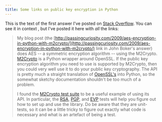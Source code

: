 ```yaml
---
title: Some links on public key encryption in Python
---
```

This is the text of the first answer I've posted on [Stack Overflow](http://stackoverflow.com). You can see it in context [](http://stackoverflow.com/questions/1320671/how-to-encrypt-a-string-using-the-key/#1480380), but I've posted it here with *all* the links:

> My blog post (the [http://passingcuriosity.com/2009/aes-encryption-in-python-with-m2crypto/](http://passingcuriosity.com/2009/aes-encryption-in-python-with-m2crypto/) link in John Boker's answer) does AES -- a symmetric encryption algorithm -- using the M2Crypto. [M2Crypto](http://chandlerproject.org/Projects/MeTooCrypto) is a Python wrapper around OpenSSL. If the public key encryption algorithm you need to use is supported by M2Crypto, then you could very well use it to do your public key cryptography. The API is pretty much a straight translation of [OpenSSL's](http://openssl.org/docs/crypto/crypto.html#OVERVIEW) into Python, so the somewhat sketchy documentation shouldn't be too much of a problem.
> 
> I found the [M2Crypto test suite](http://svn.osafoundation.org/m2crypto/trunk/tests/) to be a useful example of using its API. In particular, the [RSA](http://svn.osafoundation.org/m2crypto/trunk/tests/test_rsa.py), [PGP](http://svn.osafoundation.org/m2crypto/trunk/tests/test_pgp.py), and [EVP](http://svn.osafoundation.org/m2crypto/trunk/tests/test_evp.py) tests will help you figure out how to set up and use the library. Do be aware that they are unit-tests, so it can be a little tricky to figure out exactly what code is necessary and what is an artefact of being a test.
